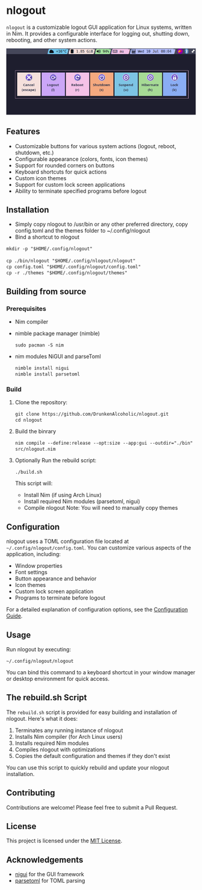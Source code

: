 # nlogout

`nlogout` is a customizable logout GUI application for Linux systems, written in Nim. It provides a configurable interface for logging out, shutting down, rebooting, and other system actions.

![Alt text](https://github.com/DrunkenAlcoholic/nlogout/blob/main/Custom.Catppuccin.Theme.To.Match.Status.Bar.png?raw=true "Example theme to match statusbar")

## Features

- Customizable buttons for various system actions (logout, reboot, shutdown, etc.)
- Configurable appearance (colors, fonts, icon themes)
- Support for rounded corners on buttons
- Keyboard shortcuts for quick actions
- Custom icon themes
- Support for custom lock screen applications
- Ability to terminate specified programs before logout

## Installation
 - Simply copy nlogout to /usr/bin or any other preferred directory, copy config.toml and the themes folder to ~/.config/nlogout
 - Bind a shortcut to nlogout
 
 ```
 mkdir -p "$HOME/.config/nlogout"

 cp ./bin/nlogout "$HOME/.config/nlogout/nlogout"
 cp config.toml "$HOME/.config/nlogout/config.toml"
 cp -r ./themes "$HOME/.config/nlogout/themes"
 ```

## Building from source

### Prerequisites

- Nim compiler
- nimble package manager (nimble)
   ```
   sudo pacman -S nim
   ```

- nim modules NiGUI and parseToml
   ```
   nimble install nigui
   nimble install parsetoml
   ```
### Build 

1. Clone the repository:
   ```
   git clone https://github.com/DrunkenAlcoholic/nlogout.git
   cd nlogout
   ```
2. Build the binrary
   ```
   nim compile --define:release --opt:size --app:gui --outdir="./bin" src/nlogout.nim 
   ```

3. Optionally Run the rebuild script:
   ```
   ./build.sh
   ```

   This script will:
   - Install Nim (if using Arch Linux)
   - Install required Nim modules (parsetoml, nigui)
   - Compile nlogout
 Note: You will need to manually copy themes


## Configuration

nlogout uses a TOML configuration file located at `~/.config/nlogout/config.toml`. You can customize various aspects of the application, including:

- Window properties
- Font settings
- Button appearance and behavior
- Icon themes
- Custom lock screen application
- Programs to terminate before logout

For a detailed explanation of configuration options, see the [Configuration Guide](nlogout.Configuration.Guide.md).

## Usage

Run nlogout by executing:

```
~/.config/nlogout/nlogout
```

You can bind this command to a keyboard shortcut in your window manager or desktop environment for quick access.

## The rebuild.sh Script

The `rebuild.sh` script is provided for easy building and installation of nlogout. Here's what it does:

1. Terminates any running instance of nlogout
2. Installs Nim compiler (for Arch Linux users)
3. Installs required Nim modules
4. Compiles nlogout with optimizations
5. Copies the default configuration and themes if they don't exist

You can use this script to quickly rebuild and update your nlogout installation.

## Contributing

Contributions are welcome! Please feel free to submit a Pull Request.

## License

This project is licensed under the [MIT License](LICENSE).

## Acknowledgements

- [nigui](https://github.com/simonkrauter/NiGui) for the GUI framework
- [parsetoml](https://github.com/NimParsers/parsetoml) for TOML parsing
